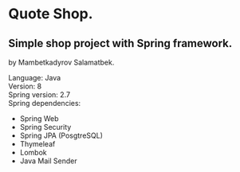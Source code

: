 # Quote Shop.
## Simple shop project with Spring framework.

by Mambetkadyrov Salamatbek.

Language: Java <br>
Version: 8 <br>
Spring version: 2.7 <br>
Spring dependencies: <br>
- Spring Web
- Spring Security 
- Spring JPA (PosgtreSQL) 
- Thymeleaf 
- Lombok
- Java Mail Sender
